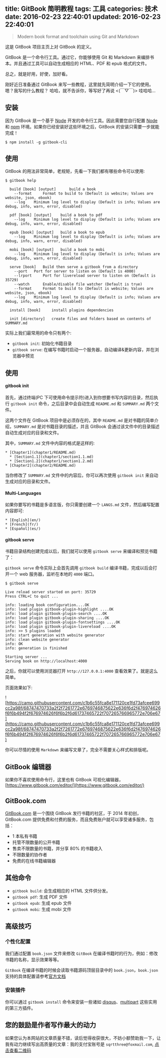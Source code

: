 title: GitBook 简明教程
tags: 工具
categories: 技术
date: 2016-02-23 22:40:01
updated: 2016-02-23 22:40:01
---


> Modern book format and toolchain using Git and Markdown

这是 GitBook 项目主页上对 GitBook 的定义。

GitBook 是一个命令行工具。通过它，你能够使用 Git 和 Markdown 来编排书本。并且通过工具可以自动生成相应的 HTML、PDF 和 epub 格式的文件。

总之，就是好用，好使，加好看。

<!-- more -->

刚好近日准备通过 GitBook 来写一些教程，这里就先简明介绍一下它的使用。嗯？我写的什么教程？ 哈哈，就不告诉你，等写好了再说 <(￣▽￣)> 哇哈哈…

## 安装

因为 GitBook 是一个基于 [Node](http://nodejs.org/) 开发的命令行工具。因此需要您自行配置 [Node](http://nodejs.org/) 和 [npm](https://www.npmjs.com/package/npm) 环境。如果你已经安装好这些环境之后，GitBook 的安装只需要一步就能完成！

```
$ npm install -g gitbook-cli

```

## 使用

GitBook 的用法非常简单，老规矩，先看一下我们都有哪些命令可以使用:

```
$ gitbook help

  build [book] [output] 	 build a book
    --format 	 Format to build to (Default is website; Values are website, json, ebook)
    --log 	 Minimum log level to display (Default is info; Values are debug, info, warn, error, disabled)

  pdf [book] [output] 	 build a book to pdf
    --log 	 Minimum log level to display (Default is info; Values are debug, info, warn, error, disabled)

  epub [book] [output] 	 build a book to epub
    --log 	 Minimum log level to display (Default is info; Values are debug, info, warn, error, disabled)

  mobi [book] [output] 	 build a book to mobi
    --log 	 Minimum log level to display (Default is info; Values are debug, info, warn, error, disabled)

  serve [book] 	 Build then serve a gitbook from a directory
    --port 	 Port for server to listen on (Default is 4000)
    --lrport 	 Port for livereload server to listen on (Default is 35729)
    --watch 	 Enable/disable file watcher (Default is true)
    --format 	 Format to build to (Default is website; Values are website, json, ebook)
    --log 	 Minimum log level to display (Default is info; Values are debug, info, warn, error, disabled)

  install [book] 	 install plugins dependencies

  init [directory] 	 create files and folders based on contents of SUMMARY.md

```

实际上我们最常用的命令只有两个:

* `gitbook init`: 初始化书籍目录
* `gitbook serve`: 在编写书籍时启动一个服务器，自动编译&更新内容，并在浏览器中预览

## 使用

#### gitbook init

首先，通过终端(PC 下可使用命令提示符)进入到你想要书写内容的目录，然后执行 `gitbook init` 命令，之后目录中会自动生成 `README.md` 和 `SUMMARY.md` 两个文件。

这两个文件在 GitBook 项目中是必须存在的，其中 `README.md` 是对书籍的简单介绍，`SUMMARY.md` 是对书籍目录的描述，并且 GitBook 会通过该文件中的目录描述自动生成对应的目录和文件。

其中，`SUMMARY.md` 文件中内容的格式是这样的:

```
* [Chapter1](chapter1/README.md)
  * [Section1.1](chapter1/section1.1.md)
  * [Section1.2](chapter1/section1.2.md)
* [Chapter2](chapter2/README.md)
```

当你修改了 `SUMMARY.md` 文件中的内容后，你可以再次使用 `gitbook init` 来自动生成对应的目录和文件。

#### Multi-Languages

如果你要写的书籍是多语言版，你只需要创建一个 `LANGS.md` 文件，然后编写配置内容即可:

```
* [English](en/)
* [French](fr/)
* [Español](es/)
```

#### gitbook serve

书籍目录结构创建完成以后，我们就可以使用 `gitbook serve` 来编译和预览书籍了：

`gitbook serve` 命令实际上会首先调用 `gitbook build` 编译书籍，完成以后会打开一个 web 服务器，监听在本地的 `4000` 端口。

```
$ gitbook serve

Live reload server started on port: 35729
Press CTRL+C to quit ...

info: loading book configuration....OK
info: load plugin gitbook-plugin-highlight ....OK
info: load plugin gitbook-plugin-search ....OK
info: load plugin gitbook-plugin-sharing ....OK
info: load plugin gitbook-plugin-fontsettings ....OK
info: load plugin gitbook-plugin-livereload ....OK
info: >> 5 plugins loaded
info: start generation with website generator
info: clean website generator
info: OK
info: generation is finished

Starting server ...
Serving book on http://localhost:4000
```

之后，你就可以使用浏览器打开 `http://127.0.0.1:4000` 查看效果了。就是这么简单。

页面效果如下:

![https://camo.githubusercontent.com/c1b6c55fca8e171120ce1fd73afcee699cc2a98f/68747470733a2f2f7261772e6769746875622e636f6d2f476974626f6f6b494f2f676974626f6f6b2f6d61737465722f707265766965772e706e67](https://camo.githubusercontent.com/c1b6c55fca8e171120ce1fd73afcee699cc2a98f/68747470733a2f2f7261772e6769746875622e636f6d2f476974626f6f6b494f2f676974626f6f6b2f6d61737465722f707265766965772e706e67)

你可以尽情的使用 `Markdown` 来编写文章了，完全不需要关心样式和排版呢。

## GitBook 编辑器

如果你不喜欢使用命令行，这里也有 GitBook 可视化编辑器，[https://www.gitbook.com/editor/](https://www.gitbook.com/editor/)

## GitBook.com

[GitBook.com](https://www.gitbook.com/) 是一个围绕 GitBook 发行书籍的社区，于 2014 年初创，GitBook.com 提供免费和付费的服务，而且免费账户就可以享受诸多服务，包括：

* 1 本私有书籍
* 托管不限数量的公开书籍
* 售卖不限数量的书籍，并分享 80% 的书籍收入
* 不限数量的协作者
* 免费的在线书籍编辑器

## 其他命令

* `gitbook build`: 会生成相应的 HTML 文件供分发。
* `gitbook pdf`: 生成 PDF 文件
* `gitbook epub`: 生成 epub 文件
* `gitbook mobi`: 生成 mobi 文件

## 高级技巧

### 个性化配置

我们通过配置 `book.json` 文件来修改 `GitBook` 在编译书籍时的行为，例如：修改书籍的名称，显示效果等等。

`GitBook` 在编译书籍的时候会读取书籍源码顶层目录中的 `book.json`，`book.json` 支持的具体配置请参考[官方文档](http://help.gitbook.com/format/configuration.html)

### 安装插件

你可以通过 `gitbook install` 命令来安装一些诸如 [disqus](https://github.com/GitbookIO/plugin-disqus)、[multipart](https://github.com/citizenmatt/gitbook-plugin-multipart) 这些实用的第三方插件。

## 您的鼓励是作者写作最大的动力

如果您认为本网站的文章质量不错，读后觉得收获很大，不妨小额赞助我一下，让我有动力继续写出高质量的文章：我的支付宝账号是 `sqrtthree@foxmail.com`, [点击查看二维码](http://7xl8me.com1.z0.glb.clouddn.com/alipay.JPG)
